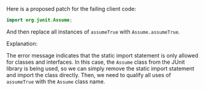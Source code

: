 Here is a proposed patch for the failing client code:

```java
import org.junit.Assume;
```

And then replace all instances of `assumeTrue` with `Assume.assumeTrue`.

Explanation:

The error message indicates that the static import statement is only allowed for classes and interfaces. In this case, the `Assume` class from the JUnit library is being used, so we can simply remove the static import statement and import the class directly. Then, we need to qualify all uses of `assumeTrue` with the `Assume` class name.